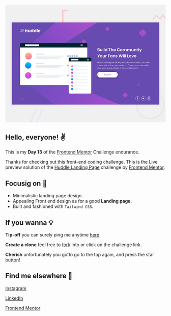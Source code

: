 ![Design preview for the Huddle landing page with single introductory section](./design/desktop-preview.jpg)

## Hello, everyone! ✌

This is my **Day 13** of the [Frontend Mentor](https://www.frontendmentor.io/home) Challenge endurance.

Thanks for checking out this front-end coding challenge. This is the Live preview solution of the [Huddle Landing Page](https://www.frontendmentor.io/challenges/huddle-landing-page-with-a-single-introductory-section-B_2Wvxgi0) challenge by [Frontend Mentor](https://www.frontendmentor.io/home). 

## Focusig on 👀

* Minimalistic landing page design.
* Appealing Front end design as for a good **Landing page**.
* Built and fashioned with `Tailwind CSS`.

## If you wanna 💡

**Tip-off** you can surely ping me anytime [here](#find-me-elsewhere-%F0%9F%93%B1 "Goto Find me elsewhere 📱")

**Create a clone** feel free to [fork](https://github.com/Aravinthvimal/Huddle-Landing-Page) into or click on the challenge link.

**Cherish** unfortunately you gotto go to the top again, and press the star button!

## Find me elsewhere 📱

[Instagram](https://www.instagram.com/_.ken__adams_/)

[LinkedIn](https://www.linkedin.com/in/aravinth-vimal-1120581a7/)

[Frontend Mentor](https://www.frontendmentor.io/profile/Aravinthvimal)
